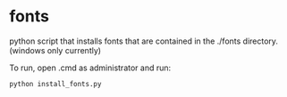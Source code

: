 # fonts

python script that installs fonts that are contained in the ./fonts directory. (windows only currently)

To run, open .cmd as administrator and run:
```bash
python install_fonts.py
```
